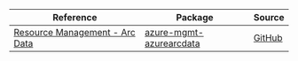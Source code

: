 | Reference | Package | Source |
|---|---|---|
|[Resource Management - Arc Data](mgmt-azurearcdata-readme.md)|[azure-mgmt-azurearcdata](https://pypi.org/project/azure-mgmt-azurearcdata)|[GitHub](https://github.com/Azure/azure-sdk-for-python/blob/main/sdk/azurearcdata/azure-mgmt-azurearcdata)|
